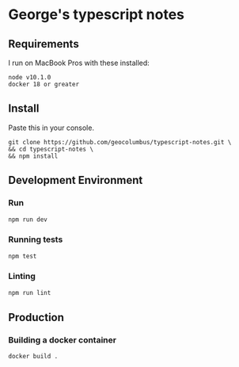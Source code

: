 # George's typescript notes

## Requirements

I run on MacBook Pros with these installed:

```
node v10.1.0
docker 18 or greater
```


## Install

Paste this in your console.

```
git clone https://github.com/geocolumbus/typescript-notes.git \
&& cd typescript-notes \
&& npm install
```

## Development Environment

### Run

```bash
npm run dev
```

### Running tests

```bash
npm test
```

### Linting

```bash
npm run lint
```

## Production

### Building a docker container

```bash
docker build .
```
